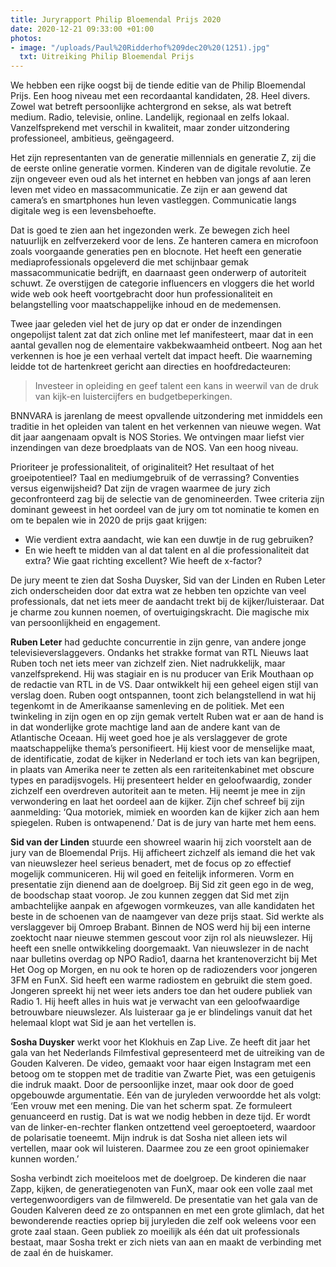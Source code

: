 ```yaml
---
title: Juryrapport Philip Bloemendal Prijs 2020
date: 2020-12-21 09:33:00 +01:00
photos:
- image: "/uploads/Paul%20Ridderhof%209dec20%20(1251).jpg"
  txt: Uitreiking Philip Bloemendal Prijs
---
```


We hebben een rijke oogst bij de tiende editie van de Philip Bloemendal Prijs. Een hoog
niveau met een recordaantal kandidaten, 28. Heel divers. Zowel wat betreft persoonlijke
achtergrond en sekse, als wat betreft medium. Radio, televisie, online. Landelijk, regionaal
en zelfs lokaal. Vanzelfsprekend met verschil in kwaliteit, maar zonder uitzondering
professioneel, ambitieus, geëngageerd.

Het zijn representanten van de generatie millennials en generatie Z, zij die de eerste online generatie vormen. Kinderen van de digitale revolutie. Ze zijn ongeveer even oud als het
internet en hebben van jongs af aan leren leven met video en massacommunicatie. Ze zijn er
aan gewend dat camera’s en smartphones hun leven vastleggen. Communicatie langs
digitale weg is een levensbehoefte.

Dat is goed te zien aan het ingezonden werk. Ze bewegen zich heel natuurlijk en
zelfverzekerd voor de lens. Ze hanteren camera en microfoon zoals voorgaande generaties
pen en blocnote. Het heeft een generatie mediaprofessionals opgeleverd die met schijnbaar
gemak massacommunicatie bedrijft, en daarnaast geen onderwerp of autoriteit schuwt. Ze overstijgen de categorie influencers en vloggers die het world wide web ook heeft voortgebracht door hun professionaliteit en belangstelling voor
maatschappelijke inhoud en de medemensen.

Twee jaar geleden viel het de jury op dat er onder de inzendingen ongepolijst talent zat dat
zich online met lef manifesteert, maar dat in een aantal gevallen nog de elementaire vakbekwaamheid ontbeert. Nog aan het verkennen is hoe je een verhaal vertelt dat impact heeft. Die waarneming leidde tot de hartenkreet gericht aan directies en hoofdredacteuren:
> Investeer in opleiding en geef talent een kans in weerwil van de druk van kijk-en luistercijfers
en budgetbeperkingen. 

BNNVARA is jarenlang de meest opvallende uitzondering met inmiddels een traditie in het opleiden van talent en het verkennen van nieuwe wegen. Wat dit jaar aangenaam opvalt is NOS Stories. We ontvingen maar liefst vier inzendingen van deze broedplaats van de NOS. Van een hoog niveau. 

Prioriteer je professionaliteit, of originaliteit? Het resultaat of het groeipotentieel? Taal en mediumgebruik of de verrassing? Conventies versus eigenwijsheid? Dat zijn de vragen waarmee de jury zich geconfronteerd zag bij de selectie van de genomineerden. Twee criteria zijn dominant geweest in het oordeel van de jury om tot nominatie te komen en om te bepalen wie in 2020 de prijs gaat krijgen:
* Wie verdient extra aandacht, wie kan een duwtje in de rug gebruiken?
* En wie heeft te midden van al dat talent en al die professionaliteit dat extra? Wie
gaat richting excellent? Wie heeft de x-factor?

De jury meent te zien dat Sosha Duysker, Sid van der Linden en Ruben Leter zich
onderscheiden door dat extra wat ze hebben ten opzichte van veel professionals, dat net iets meer de aandacht trekt bij de kijker/luisteraar. Dat je charme zou kunnen noemen, of overtuigingskracht. Die magische mix van persoonlijkheid en engagement. 

**Ruben Leter** had geduchte concurrentie in zijn genre, van andere jonge televisieverslaggevers. Ondanks het strakke format van RTL Nieuws laat Ruben toch net iets  meer van zichzelf zien. Niet nadrukkelijk, maar vanzelfsprekend. Hij was stagiair en is nu producer van Erik Mouthaan op de redactie van RTL in de VS. Daar ontwikkelt hij een geheel eigen stijl van verslag doen. Ruben oogt ontspannen, toont zich belangstellend in wat hij
tegenkomt in de Amerikaanse samenleving en de politiek. Met een twinkeling in zijn ogen en
op zijn gemak vertelt Ruben wat er aan de hand is in dat wonderlijke grote machtige land
aan de andere kant van de Atlantische Oceaan. Hij weet goed hoe je als verslaggever de
grote maatschappelijke thema’s personifieert. Hij kiest voor de menselijke maat, de
identificatie, zodat de kijker in Nederland er toch iets van kan begrijpen, in plaats van
Amerika neer te zetten als een rariteitenkabinet met obscure types en paradijsvogels. Hij
presenteert helder en geloofwaardig, zonder zichzelf een overdreven autoriteit aan te
meten. Hij neemt je mee in zijn verwondering en laat het oordeel aan de kijker. Zijn chef
schreef bij zijn aanmelding: ‘Qua motoriek, mimiek en woorden kan de kijker zich aan hem
spiegelen. Ruben is ontwapenend.’ Dat is de jury van harte met hem eens.

**Sid van der Linden** stuurde een showreel waarin hij zich voorstelt aan de jury van de
Bloemendal Prijs. Hij afficheert zichzelf als iemand die het vak van nieuwslezer heel serieus
benadert, met de focus op zo effectief mogelijk communiceren. Hij wil goed en feitelijk
informeren. Vorm en presentatie zijn dienend aan de doelgroep. Bij Sid zit geen ego in de
weg, de boodschap staat voorop. Je zou kunnen zeggen dat Sid met zijn ambachtelijke
aanpak en afgewogen vormkeuzes, van alle kandidaten het beste in de schoenen van de
naamgever van deze prijs staat.
Sid werkte als verslaggever bij Omroep Brabant. Binnen de NOS werd hij bij een interne
zoektocht naar nieuwe stemmen gescout voor zijn rol als nieuwslezer. Hij heeft een snelle
ontwikkeling doorgemaakt. Van nieuwslezer in de nacht naar bulletins overdag op NPO
Radio1, daarna het krantenoverzicht bij Met Het Oog op Morgen, en nu ook te horen op de
radiozenders voor jongeren 3FM en FunX.
Sid heeft een warme radiostem en gebruikt die stem goed. Jongeren spreekt hij net weer
iets anders toe dan het oudere publiek van Radio 1. Hij heeft alles in huis wat je verwacht
van een geloofwaardige betrouwbare nieuwslezer. Als luisteraar ga je er blindelings vanuit
dat het helemaal klopt wat Sid je aan het vertellen is.

**Sosha Duysker** werkt voor het Klokhuis en Zap Live. Ze heeft dit jaar het gala van het
Nederlands Filmfestival gepresenteerd met de uitreiking van de Gouden Kalveren. De video, gemaakt voor haar eigen Instagram met een betoog om te stoppen met de traditie van Zwarte Piet, was een getuigenis die indruk maakt. Door de persoonlijke inzet, maar ook door de
goed opgebouwde argumentatie. Eén van de juryleden verwoordde het als volgt: ‘Een vrouw
met een mening. Die van het scherm spat. Ze formuleert genuanceerd en rustig. Dat is wat
we nodig hebben in deze tijd. Er wordt van de linker-en-rechter flanken ontzettend veel
geroeptoeterd, waardoor de polarisatie toeneemt. Mijn indruk is dat Sosha niet alleen iets wil vertellen, maar ook wil luisteren. Daarmee zou ze een groot opiniemaker kunnen
worden.’ 

Sosha verbindt zich moeiteloos met de doelgroep. De kinderen die naar Zapp, kijken, de generatiegenoten van FunX, maar ook een volle zaal met vertegenwoordigers van de filmwereld. De presentatie van het gala van de Gouden Kalveren
deed ze zo ontspannen en met een grote glimlach, dat het bewonderende reacties opriep bij
juryleden die zelf ook weleens voor een grote zaal staan. Geen publiek zo moeilijk als één dat uit professionals bestaat, maar Sosha trekt er zich niets van aan en maakt de verbinding met de zaal én de huiskamer.